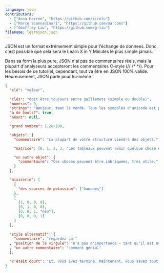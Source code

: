 ```yaml
---
language: json
contributors:
  - ["Anna Harren", "https://github.com/iirelu"]
  - ["Marco Scannadinari", "https://github.com/marcoms"]
  - ["Geoffrey Liu", "https://github.com/g-liu"]
filename: learnjson.json
---
```


JSON est un format extrêmement simple pour l'échange de donnees. Donc, c'est possible que cela
sera le Learn X in Y Minutes le plus simple jamais.

Dans sa form la plus pure, JSON n'ai pas de commentaires réels, mais la plupart d'analyseurs
accepteront les commentaires C-style (// /\* \*/). Pour les besois de ce tutoriel, cependant,
tout va être en JSON 100% valide. Heureusement, JSON parle pour lui-même.

```json
{
  "clé": "valeur",
  
  "clés": "doit être toujours entre guillemets (simple ou double)",
  "numéros": 0,
  "strings": "Bønjøur, tøut le mønde. Tous les symboles d'unicode est permis, avec \"l'echappement\".",
  "a de bools?": true,
  "néant": null,

  "grand nombre": 1.2e+100,

  "objets": {
    "commentaire": "La plupart de votre structure viendra des objets.",

    "matrice": [0, 1, 2, 3, "Les tableaux peuvent avoir quelque chose en eux.", 5],

    "un autre objet": {
      "commentaire": "Ces choses peuvent être imbriquées, très utile."
    }
  },

  "niaiserie": [
    {
      "des sources de potassium": ["bananes"]
    },
    [
      [1, 0, 0, 0],
      [0, 1, 0, 0],
      [0, 0, 1, "néo"],
      [0, 0, 0, 1]
    ]
  ],
  
  "style alternatif": {
    "commentaire": "regardez ça!"
  , "position de la virgule": "n'a pas d'importance - tant qu'il est avant de la valeur, il est valide"
  , "un autre commentaire": "comment génial"
  },

  "c'était court": "Et, vous avez terminé. Maintenant, vous savez tout que JSON offre."
}
```
